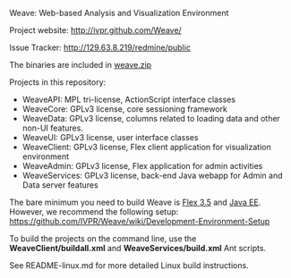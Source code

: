 Weave: Web-based Analysis and Visualization Environment

Project website: http://ivpr.github.com/Weave/

Issue Tracker: http://129.63.8.219/redmine/public

The binaries are included in [weave.zip](http://github.com/IVPR/Weave/raw/master/weave.zip)


Projects in this repository:

 * WeaveAPI: MPL tri-license, ActionScript interface classes
 * WeaveCore: GPLv3 license, core sessioning framework
 * WeaveData: GPLv3 license, columns related to loading data and other non-UI features.
 * WeaveUI: GPLv3 license, user interface classes
 * WeaveClient: GPLv3 license, Flex client application for visualization environment
 * WeaveAdmin: GPLv3 license, Flex application for admin activities
 * WeaveServices: GPLv3 license, back-end Java webapp for Admin and Data server features

The bare minimum you need to build Weave is [Flex 3.5](http://fpdownload.adobe.com/pub/flex/sdk/builds/flex3/flex_sdk_3.5.0.12683_mpl.zip) and [Java EE](http://www.oracle.com/technetwork/java/javaee/downloads/index.html).  However, we recommend the following setup: https://github.com/IVPR/Weave/wiki/Development-Environment-Setup

To build the projects on the command line, use the **WeaveClient/buildall.xml** and **WeaveServices/build.xml** Ant scripts.

See README-linux.md for more detailed Linux build instructions.
